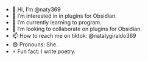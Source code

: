 - 👋 Hi, I’m @naty369
- 👀 I’m interested in in plugins for Obsidian.
- 🌱 I’m currently learning to program.
- 💞️ I’m looking to collaborate on plugins for Obsidian.
- 📫 How to reach me on tiktok: @natalygiraldo369
- 😄 Pronouns: She.
- ⚡ Fun fact: I write poetry.

<!---
naty369/naty369 is a ✨ special ✨ repository because its `README.md` (this file) appears on your GitHub profile.
You can click the Preview link to take a look at your changes.
--->
